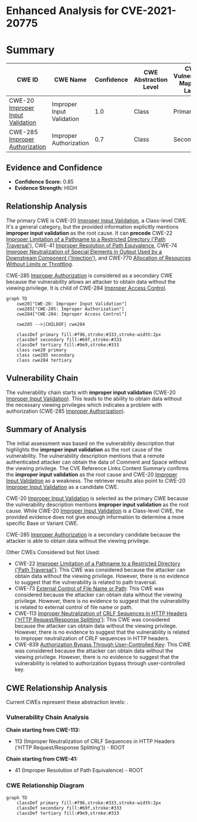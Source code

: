 # Enhanced Analysis for CVE-2021-20775

# Summary
| CWE ID | CWE Name | Confidence | CWE Abstraction Level | CWE Vulnerability Mapping Label | CWE-Vulnerability Mapping Notes |
|---|---|---|---|---|---|
| CWE-20 [Improper Input Validation](https://cwe.mitre.org/data/definitions/20.html) | Improper Input Validation | 1.0 | Class | Primary | Allowed-with-Review |
| CWE-285 [Improper Authorization](https://cwe.mitre.org/data/definitions/285.html) | Improper Authorization | 0.7 | Class | Secondary | Discouraged |

## Evidence and Confidence

*   **Confidence Score:** 0.85
*   **Evidence Strength:** HIGH

## Relationship Analysis
The primary CWE is CWE-20 [Improper Input Validation](https://cwe.mitre.org/data/definitions/20.html), a Class-level CWE. It's a general category, but the provided information explicitly mentions **improper input validation** as the root cause. It can **precede** CWE-22 [Improper Limitation of a Pathname to a Restricted Directory ('Path Traversal')](https://cwe.mitre.org/data/definitions/22.html), CWE-41 [Improper Resolution of Path Equivalence](https://cwe.mitre.org/data/definitions/41.html), CWE-74 [Improper Neutralization of Special Elements in Output Used by a Downstream Component ('Injection')](https://cwe.mitre.org/data/definitions/74.html), and CWE-770 [Allocation of Resources Without Limits or Throttling](https://cwe.mitre.org/data/definitions/770.html).

CWE-285 [Improper Authorization](https://cwe.mitre.org/data/definitions/285.html) is considered as a secondary CWE because the vulnerability allows an attacker to obtain data without the viewing privilege. It is child of CWE-284 [Improper Access Control](https://cwe.mitre.org/data/definitions/284.html).

```mermaid
graph TD
    cwe20["CWE-20: Improper Input Validation"]
    cwe285["CWE-285: Improper Authorization"]
    cwe284["CWE-284: Improper Access Control"]
    
    cwe285 -->|CHILDOF| cwe284
    
    classDef primary fill:#f96,stroke:#333,stroke-width:2px
    classDef secondary fill:#69f,stroke:#333
    classDef tertiary fill:#9e9,stroke:#333
    class cwe20 primary
    class cwe285 secondary
    class cwe284 tertiary
```

## Vulnerability Chain
The vulnerability chain starts with **improper input validation** (CWE-20 [Improper Input Validation](https://cwe.mitre.org/data/definitions/20.html)). This leads to the ability to obtain data without the necessary viewing privileges which indicates a problem with authorization (CWE-285 [Improper Authorization](https://cwe.mitre.org/data/definitions/285.html)).

## Summary of Analysis
The initial assessment was based on the vulnerability description that highlights the **improper input validation** as the root cause of the vulnerability. The vulnerability description mentions that a remote authenticated attacker can obtain the data of Comment and Space without the viewing privilege. The CVE Reference Links Content Summary confirms the **improper input validation** as the root cause and CWE-20 [Improper Input Validation](https://cwe.mitre.org/data/definitions/20.html) as a weakness. The retriever results also point to CWE-20 [Improper Input Validation](https://cwe.mitre.org/data/definitions/20.html) as a candidate CWE.

CWE-20 [Improper Input Validation](https://cwe.mitre.org/data/definitions/20.html) is selected as the primary CWE because the vulnerability description mentions **improper input validation** as the root cause. While CWE-20 [Improper Input Validation](https://cwe.mitre.org/data/definitions/20.html) is a Class-level CWE, the provided evidence does not give enough information to determine a more specific Base or Variant CWE.

CWE-285 [Improper Authorization](https://cwe.mitre.org/data/definitions/285.html) is a secondary candidate because the attacker is able to obtain data without the viewing privilege.

Other CWEs Considered but Not Used:

*   CWE-22 [Improper Limitation of a Pathname to a Restricted Directory ('Path Traversal')](https://cwe.mitre.org/data/definitions/22.html): This CWE was considered because the attacker can obtain data without the viewing privilege. However, there is no evidence to suggest that the vulnerability is related to path traversal.
*   CWE-73 [External Control of File Name or Path](https://cwe.mitre.org/data/definitions/73.html): This CWE was considered because the attacker can obtain data without the viewing privilege. However, there is no evidence to suggest that the vulnerability is related to external control of file name or path.
*   CWE-113 [Improper Neutralization of CRLF Sequences in HTTP Headers ('HTTP Request/Response Splitting')](https://cwe.mitre.org/data/definitions/113.html): This CWE was considered because the attacker can obtain data without the viewing privilege. However, there is no evidence to suggest that the vulnerability is related to improper neutralization of CRLF sequences in HTTP headers.
*   CWE-639 [Authorization Bypass Through User-Controlled Key](https://cwe.mitre.org/data/definitions/639.html): This CWE was considered because the attacker can obtain data without the viewing privilege. However, there is no evidence to suggest that the vulnerability is related to authorization bypass through user-controlled key.


## CWE Relationship Analysis

Current CWEs represent these abstraction levels: .


### Vulnerability Chain Analysis

**Chain starting from CWE-113:**
- 113 (Improper Neutralization of CRLF Sequences in HTTP Headers ('HTTP Request/Response Splitting')) - ROOT


**Chain starting from CWE-41:**
- 41 (Improper Resolution of Path Equivalence) - ROOT



### CWE Relationship Diagram

```mermaid
graph TD
    classDef primary fill:#f96,stroke:#333,stroke-width:2px
    classDef secondary fill:#69f,stroke:#333
    classDef tertiary fill:#9e9,stroke:#333
```